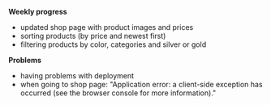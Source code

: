 **Weekly progress**
- updated shop page with product images and prices
- sorting products (by price and newest first)
- filtering products by color, categories and silver or gold 


**Problems**
- having problems with deployment
- when going to shop page: "Application error: a client-side exception has occurred (see the browser console for more information)."